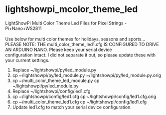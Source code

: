 # lightshowpi_mcolor_theme_led<br>
LightShowPi Multi Color Theme Led Files for Pixel Strings - Pi+Nano+WS2811<br><br>
Use below for multi color themes for holidays, seasons and sports...<br>
PLEASE NOTE: THE multi_color_theme_led1.cfg  IS CONFIGURED TO DRIVE AN ARDUINO NANO.  Please keep your serial device<br> configuration intact.  I did not separate it out, so please update these with your current settings.<br>
1.  Replace ~/lightshowpi/py/led_module.py<br>
2. cp ~/lightshowpi/py/led_module.py ~/lightshowpi/py/led_module.py.orig<br>
3. cp ~/multi_color_theme_led_module.py cp ~/lightshowpi/py/led_module.py<br>
4. Replace ~/lightshowpi/config/led1.cfg<br>
5. cp ~/lightshowpi/config/led1.cfg cp ~/lightshowpi/config/led1.cfg.orig<br>
6. cp ~/multi_color_theme_led1.cfg cp ~/lightshowpi/config/led1.cfg<br>
7. Update led1.cfg to match your serial device configuration.<br>

